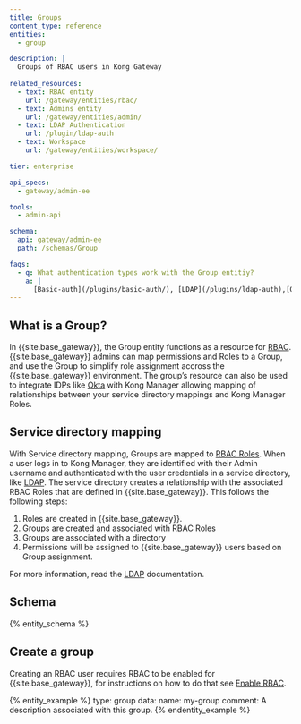 ```yaml
---
title: Groups
content_type: reference
entities:
  - group

description: |
  Groups of RBAC users in Kong Gateway
  
related_resources:
  - text: RBAC entity
    url: /gateway/entities/rbac/
  - text: Admins entity
    url: /gateway/entities/admin/
  - text: LDAP Authentication
    url: /plugin/ldap-auth
  - text: Workspace
    url: /gateway/entities/workspace/

tier: enterprise

api_specs:
  - gateway/admin-ee

tools:
  - admin-api

schema:
  api: gateway/admin-ee
  path: /schemas/Group

faqs:
  - q: What authentication types work with the Group entitiy?
    a: |
      [Basic-auth](/plugins/basic-auth/), [LDAP](/plugins/ldap-auth),[OIDC](/plugins/oidc/).
---
```


## What is a Group?


In {{site.base_gateway}}, the Group entity functions as a resource for [RBAC](/gateway/entities/rbac/#role-configuration). {{site.base_gateway}} admins can map permissions and Roles to a Group, and use the Group to simplify role assignment accross the {{site.base_gateway}} environment. The group’s resource can also be used to integrate IDPs like [Okta](/plugins/okta/) with Kong Manager allowing mapping of relationships between your service directory mappings and Kong Manager Roles.


## Service directory mapping

With Service directory mapping, Groups are mapped to [RBAC Roles](/gateway/entities/rbac/#role-configuration/). When a user logs in to Kong Manager, they are identified with their Admin username and authenticated with the user credentials in a service directory, like [LDAP](/plugins/ldap-auth/). The service directory creates a relationship with the associated RBAC Roles that are defined in {{site.base_gateway}}. This follows the following steps: 


1. Roles are created in {{site.base_gateway}}.
2. Groups are created and associated with RBAC Roles
3. Groups are associated with a directory
4. Permissions will be assigned to {{site.base_gateway}} users based on Group assignment.

For more information, read the [LDAP](/plugins/ldap-auth/) documentation.


## Schema

{% entity_schema %}

## Create a group

Creating an RBAC user requires RBAC to be enabled for {{site.base_gateway}}, for instructions on how to do that see [Enable RBAC](/gateway/entities/#enable-rbac).

{% entity_example %}
type: group
data:
  name: my-group
  comment: A description associated with this group.
{% endentity_example %}